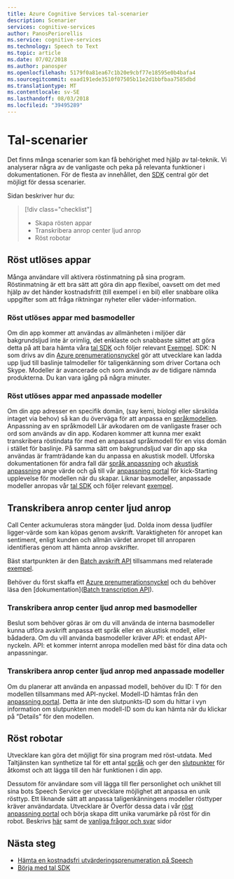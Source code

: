 ```yaml
---
title: Azure Cognitive Services tal-scenarier
description: Scenarier
services: cognitive-services
author: PanosPeriorellis
ms.service: cognitive-services
ms.technology: Speech to Text
ms.topic: article
ms.date: 07/02/2018
ms.author: panosper
ms.openlocfilehash: 5179f0a81ea67c1b20e9cbf77e18595e0b4bafa4
ms.sourcegitcommit: eaad191ede3510f07505b11e2d1bbfbaa7585dbd
ms.translationtype: MT
ms.contentlocale: sv-SE
ms.lasthandoff: 08/03/2018
ms.locfileid: "39495289"
---
```

# <a name="speech-scenarios"></a>Tal-scenarier

Det finns många scenarier som kan få behörighet med hjälp av tal-teknik. Vi analyserar några av de vanligaste och peka på relevanta funktioner i dokumentationen. För de flesta av innehållet, den [SDK](speech-sdk.md) central gör det möjligt för dessa scenarier.

Sidan beskriver hur du:
> [!div class="checklist"]
> * Skapa rösten appar
> * Transkribera anrop center ljud anrop
> * Röst robotar

## <a name="voice-triggered-apps"></a>Röst utlöses appar

Många användare vill aktivera röstinmatning på sina program. Röstinmatning är ett bra sätt att göra din app flexibel, oavsett om det med hjälp av det händer kostnadsfritt (till exempel i en bil) eller snabbare olika uppgifter som att fråga riktningar nyheter eller väder-information. 

### <a name="voice-triggered-apps-with-baseline-models"></a>Röst utlöses appar med basmodeller

Om din app kommer att användas av allmänheten i miljöer där bakgrundsljud inte är orimlig, det enklaste och snabbaste sättet att göra detta på att bara hämta våra [tal SDK](speech-sdk.md) och följer relevant [ Exempel](quickstart-csharp-dotnet-windows.md). SDK: N som drivs av din [Azure prenumerationsnyckel](https://azure.microsoft.com/try/cognitive-services/) gör att utvecklare kan ladda upp ljud till baslinje talmodeller för taligenkänning som driver Cortana och Skype. Modeller är avancerade och som används av de tidigare nämnda produkterna. Du kan vara igång på några minuter.

### <a name="voice-triggered-apps-with-custom-models"></a>Röst utlöses appar med anpassade modeller

Om din app adresser en specifik domän, (say kemi, biologi eller särskilda intaget via behov) så kan du överväga för att anpassa en [språkmodellen](how-to-customize-language-model.md). Anpassning av en språkmodell Lär avkodaren om de vanligaste fraser och ord som används av din app. Kodaren kommer att kunna mer exakt transkribera röstindata för med en anpassad språkmodell för en viss domän i stället för baslinje. På samma sätt om bakgrundsljud var din app ska användas är framträdande kan du anpassa en akustisk modell. Utforska dokumentationen för andra fall där [språk anpassning](how-to-customize-language-model.md) och [akustisk anpassning](how-to-customize-acoustic-models.md) ange värde och gå till vår [anpassning portal](https://customspeech.ai) för kick-Starting upplevelse för modellen när du skapar. Liknar basmodeller, anpassade modeller anropas vår [tal SDK](speech-sdk.md) och följer relevant [exempel](quickstart-csharp-dotnet-windows.md).

## <a name="transcribe-call-center-audio-calls"></a>Transkribera anrop center ljud anrop

Call Center ackumuleras stora mängder ljud. Dolda inom dessa ljudfiler ligger-värde som kan köpas genom avskrift. Varaktigheten för anropet kan sentiment, enligt kunden och allmän värdet anropet till anroparen identifieras genom att hämta anrop avskrifter.

Bäst startpunkten är den [Batch avskrift API](batch-transcription.md) tillsammans med relaterade [exempel](https://github.com/PanosPeriorellis/Speech_Service-BatchTranscriptionAPI).

Behöver du först skaffa ett [Azure prenumerationsnyckel](https://azure.microsoft.com/try/cognitive-services/) och du behöver läsa den [dokumentation]([Batch transcription API](batch-transcription.md)).

### <a name="transcribe-call-center-audio-calls-with-baseline-models"></a>Transkribera anrop center ljud anrop med basmodeller

Beslut som behöver göras är om du vill använda de interna basmodeller kunna utföra avskrift anpassa ett språk eller en akustisk modell, eller bådadera. Om du vill använda basmodeller kräver API: et endast API-nyckeln. API: et kommer internt anropa modellen med bäst för dina data och anpassningar.

### <a name="transcribe-call-center-audio-calls-with-custom-models"></a>Transkribera anrop center ljud anrop med anpassade modeller

Om du planerar att använda en anpassad modell, behöver du ID: T för den modellen tillsammans med API-nyckel. Modell-ID hämtas från den [anpassning portal](https://customspeech.ai). Detta är inte den slutpunkts-ID som du hittar i vyn information om slutpunkten men modell-ID som du kan hämta när du klickar på ”Details” för den modellen.

## <a name="voice-bots"></a>Röst robotar

Utvecklare kan göra det möjligt för sina program med röst-utdata. Med Taltjänsten kan synthetize tal för ett antal [språk](supported-languages.md) och ger den [slutpunkter](rest-apis.md) för åtkomst och att lägga till den här funktionen i din app.

Dessutom för användare som vill lägga till fler personlighet och unikhet till sina bots Speech Service ger utvecklare möjlighet att anpassa en unik rösttyp. Ett liknande sätt att anpassa taligenkänningens modeller rösttyper kräver användardata. Utvecklare är Överför dessa data i vår [röst anpassning portal](https://customspeech.ai) och börja skapa ditt unika varumärke på röst för din robot. Beskrivs [här](how-to-text-to-speech.md) samt de [vanliga frågor och svar](faq-text-to-speech.md) sidor 

## <a name="next-steps"></a>Nästa steg

* [Hämta en kostnadsfri utvärderingsprenumeration på Speech](https://azure.microsoft.com/try/cognitive-services/)
* [Börja med tal SDK](speech-sdk.md)
